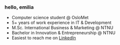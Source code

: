 ### hello, emilia

- Computer science student @ OsloMet 
- 5+ years of work experience in IT & Development
- M.Sc. International Business & Marketing @ NTNU
- Bachelor in Innovation & Entrepreneurship @ NTNU
- Easiest to reach me on [LinkedIn](https://www.linkedin.com/in/krogsater)

